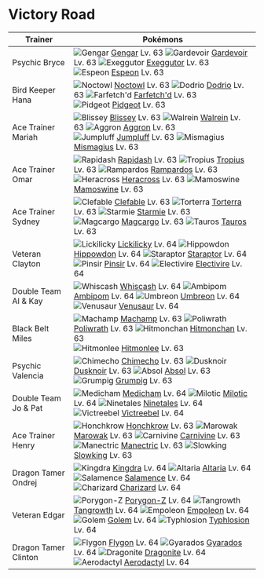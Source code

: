 # Victory Road

Trainer                    | Pokémons
---                        | ---
Psychic Bryce              | ![][094]  [Gengar] Lv. 63  ![][282]  [Gardevoir] Lv. 63  ![][103]  [Exeggutor] Lv. 63 <br> ![][196]  [Espeon] Lv. 63
Bird Keeper Hana           | ![][164]  [Noctowl] Lv. 63  ![][085]  [Dodrio] Lv. 63  ![][083]  [Farfetch'd] Lv. 63 <br> ![][018]  [Pidgeot] Lv. 63
Ace Trainer Mariah         | ![][242]  [Blissey] Lv. 63  ![][365]  [Walrein] Lv. 63  ![][306]  [Aggron] Lv. 63 <br> ![][189]  [Jumpluff] Lv. 63  ![][429]  [Mismagius] Lv. 63
Ace Trainer Omar           | ![][078]  [Rapidash] Lv. 63  ![][357]  [Tropius] Lv. 63  ![][409]  [Rampardos] Lv. 63 <br> ![][214]  [Heracross] Lv. 63  ![][473]  [Mamoswine] Lv. 63
Ace Trainer Sydney         | ![][036]  [Clefable] Lv. 63  ![][389]  [Torterra] Lv. 63  ![][121]  [Starmie] Lv. 63 <br> ![][219]  [Magcargo] Lv. 63  ![][128]  [Tauros] Lv. 63
Veteran Clayton            | ![][463]  [Lickilicky] Lv. 64  ![][450]  [Hippowdon] Lv. 64  ![][398]  [Staraptor] Lv. 64 <br> ![][127]  [Pinsir] Lv. 64  ![][466]  [Electivire] Lv. 64
Double Team Al & Kay       | ![][340]  [Whiscash] Lv. 64  ![][424]  [Ambipom] Lv. 64  ![][197]  [Umbreon] Lv. 64 <br> ![][003]  [Venusaur] Lv. 64
Black Belt Miles           | ![][068]  [Machamp] Lv. 63  ![][062]  [Poliwrath] Lv. 63  ![][107]  [Hitmonchan] Lv. 63 <br> ![][106]  [Hitmonlee] Lv. 63
Psychic Valencia           | ![][358]  [Chimecho] Lv. 63  ![][477]  [Dusknoir] Lv. 63  ![][359]  [Absol] Lv. 63 <br> ![][326]  [Grumpig] Lv. 63
Double Team Jo & Pat       | ![][308]  [Medicham] Lv. 64  ![][350]  [Milotic] Lv. 64  ![][038]  [Ninetales] Lv. 64 <br> ![][071]  [Victreebel] Lv. 64
Ace Trainer Henry          | ![][430]  [Honchkrow] Lv. 63  ![][105]  [Marowak] Lv. 63  ![][455]  [Carnivine] Lv. 63 <br> ![][310]  [Manectric] Lv. 63  ![][199]  [Slowking] Lv. 63
Dragon Tamer Ondrej        | ![][230]  [Kingdra] Lv. 64  ![][334]  [Altaria] Lv. 64  ![][373]  [Salamence] Lv. 64 <br> ![][006]  [Charizard] Lv. 64
Veteran Edgar              | ![][474]  [Porygon-Z] Lv. 64  ![][465]  [Tangrowth] Lv. 64  ![][395]  [Empoleon] Lv. 64 <br> ![][076]  [Golem] Lv. 64  ![][157]  [Typhlosion] Lv. 64
Dragon Tamer Clinton       | ![][330]  [Flygon] Lv. 64  ![][130]  [Gyarados] Lv. 64  ![][149]  [Dragonite] Lv. 64 <br> ![][142]  [Aerodactyl] Lv. 64


[003]: https://raw.githubusercontent.com/PokeAPI/sprites/master/sprites/pokemon/3.png "Venusaur"
[006]: https://raw.githubusercontent.com/PokeAPI/sprites/master/sprites/pokemon/6.png "Charizard"
[018]: https://raw.githubusercontent.com/PokeAPI/sprites/master/sprites/pokemon/18.png "Pidgeot"
[036]: https://raw.githubusercontent.com/PokeAPI/sprites/master/sprites/pokemon/36.png "Clefable"
[038]: https://raw.githubusercontent.com/PokeAPI/sprites/master/sprites/pokemon/38.png "Ninetales"
[062]: https://raw.githubusercontent.com/PokeAPI/sprites/master/sprites/pokemon/62.png "Poliwrath"
[068]: https://raw.githubusercontent.com/PokeAPI/sprites/master/sprites/pokemon/68.png "Machamp"
[071]: https://raw.githubusercontent.com/PokeAPI/sprites/master/sprites/pokemon/71.png "Victreebel"
[076]: https://raw.githubusercontent.com/PokeAPI/sprites/master/sprites/pokemon/76.png "Golem"
[078]: https://raw.githubusercontent.com/PokeAPI/sprites/master/sprites/pokemon/78.png "Rapidash"
[083]: https://raw.githubusercontent.com/PokeAPI/sprites/master/sprites/pokemon/83.png "Farfetch'd"
[085]: https://raw.githubusercontent.com/PokeAPI/sprites/master/sprites/pokemon/85.png "Dodrio"
[094]: https://raw.githubusercontent.com/PokeAPI/sprites/master/sprites/pokemon/94.png "Gengar"
[103]: https://raw.githubusercontent.com/PokeAPI/sprites/master/sprites/pokemon/103.png "Exeggutor"
[105]: https://raw.githubusercontent.com/PokeAPI/sprites/master/sprites/pokemon/105.png "Marowak"
[106]: https://raw.githubusercontent.com/PokeAPI/sprites/master/sprites/pokemon/106.png "Hitmonlee"
[107]: https://raw.githubusercontent.com/PokeAPI/sprites/master/sprites/pokemon/107.png "Hitmonchan"
[121]: https://raw.githubusercontent.com/PokeAPI/sprites/master/sprites/pokemon/121.png "Starmie"
[127]: https://raw.githubusercontent.com/PokeAPI/sprites/master/sprites/pokemon/127.png "Pinsir"
[128]: https://raw.githubusercontent.com/PokeAPI/sprites/master/sprites/pokemon/128.png "Tauros"
[130]: https://raw.githubusercontent.com/PokeAPI/sprites/master/sprites/pokemon/130.png "Gyarados"
[142]: https://raw.githubusercontent.com/PokeAPI/sprites/master/sprites/pokemon/142.png "Aerodactyl"
[149]: https://raw.githubusercontent.com/PokeAPI/sprites/master/sprites/pokemon/149.png "Dragonite"
[157]: https://raw.githubusercontent.com/PokeAPI/sprites/master/sprites/pokemon/157.png "Typhlosion"
[164]: https://raw.githubusercontent.com/PokeAPI/sprites/master/sprites/pokemon/164.png "Noctowl"
[189]: https://raw.githubusercontent.com/PokeAPI/sprites/master/sprites/pokemon/189.png "Jumpluff"
[196]: https://raw.githubusercontent.com/PokeAPI/sprites/master/sprites/pokemon/196.png "Espeon"
[197]: https://raw.githubusercontent.com/PokeAPI/sprites/master/sprites/pokemon/197.png "Umbreon"
[199]: https://raw.githubusercontent.com/PokeAPI/sprites/master/sprites/pokemon/199.png "Slowking"
[214]: https://raw.githubusercontent.com/PokeAPI/sprites/master/sprites/pokemon/214.png "Heracross"
[219]: https://raw.githubusercontent.com/PokeAPI/sprites/master/sprites/pokemon/219.png "Magcargo"
[230]: https://raw.githubusercontent.com/PokeAPI/sprites/master/sprites/pokemon/230.png "Kingdra"
[242]: https://raw.githubusercontent.com/PokeAPI/sprites/master/sprites/pokemon/242.png "Blissey"
[282]: https://raw.githubusercontent.com/PokeAPI/sprites/master/sprites/pokemon/282.png "Gardevoir"
[306]: https://raw.githubusercontent.com/PokeAPI/sprites/master/sprites/pokemon/306.png "Aggron"
[308]: https://raw.githubusercontent.com/PokeAPI/sprites/master/sprites/pokemon/308.png "Medicham"
[310]: https://raw.githubusercontent.com/PokeAPI/sprites/master/sprites/pokemon/310.png "Manectric"
[326]: https://raw.githubusercontent.com/PokeAPI/sprites/master/sprites/pokemon/326.png "Grumpig"
[330]: https://raw.githubusercontent.com/PokeAPI/sprites/master/sprites/pokemon/330.png "Flygon"
[334]: https://raw.githubusercontent.com/PokeAPI/sprites/master/sprites/pokemon/334.png "Altaria"
[340]: https://raw.githubusercontent.com/PokeAPI/sprites/master/sprites/pokemon/340.png "Whiscash"
[350]: https://raw.githubusercontent.com/PokeAPI/sprites/master/sprites/pokemon/350.png "Milotic"
[357]: https://raw.githubusercontent.com/PokeAPI/sprites/master/sprites/pokemon/357.png "Tropius"
[358]: https://raw.githubusercontent.com/PokeAPI/sprites/master/sprites/pokemon/358.png "Chimecho"
[359]: https://raw.githubusercontent.com/PokeAPI/sprites/master/sprites/pokemon/359.png "Absol"
[365]: https://raw.githubusercontent.com/PokeAPI/sprites/master/sprites/pokemon/365.png "Walrein"
[373]: https://raw.githubusercontent.com/PokeAPI/sprites/master/sprites/pokemon/373.png "Salamence"
[389]: https://raw.githubusercontent.com/PokeAPI/sprites/master/sprites/pokemon/389.png "Torterra"
[395]: https://raw.githubusercontent.com/PokeAPI/sprites/master/sprites/pokemon/395.png "Empoleon"
[398]: https://raw.githubusercontent.com/PokeAPI/sprites/master/sprites/pokemon/398.png "Staraptor"
[409]: https://raw.githubusercontent.com/PokeAPI/sprites/master/sprites/pokemon/409.png "Rampardos"
[424]: https://raw.githubusercontent.com/PokeAPI/sprites/master/sprites/pokemon/424.png "Ambipom"
[429]: https://raw.githubusercontent.com/PokeAPI/sprites/master/sprites/pokemon/429.png "Mismagius"
[430]: https://raw.githubusercontent.com/PokeAPI/sprites/master/sprites/pokemon/430.png "Honchkrow"
[450]: https://raw.githubusercontent.com/PokeAPI/sprites/master/sprites/pokemon/450.png "Hippowdon"
[455]: https://raw.githubusercontent.com/PokeAPI/sprites/master/sprites/pokemon/455.png "Carnivine"
[463]: https://raw.githubusercontent.com/PokeAPI/sprites/master/sprites/pokemon/463.png "Lickilicky"
[465]: https://raw.githubusercontent.com/PokeAPI/sprites/master/sprites/pokemon/465.png "Tangrowth"
[466]: https://raw.githubusercontent.com/PokeAPI/sprites/master/sprites/pokemon/466.png "Electivire"
[473]: https://raw.githubusercontent.com/PokeAPI/sprites/master/sprites/pokemon/473.png "Mamoswine"
[474]: https://raw.githubusercontent.com/PokeAPI/sprites/master/sprites/pokemon/474.png "Porygon-Z"
[477]: https://raw.githubusercontent.com/PokeAPI/sprites/master/sprites/pokemon/477.png "Dusknoir"
[Venusaur]: pokemon_changes/003/
[Charizard]: pokemon_changes/006/
[Pidgeot]: pokemon_changes/018/
[Clefable]: pokemon_changes/036/
[Ninetales]: pokemon_changes/038/
[Poliwrath]: pokemon_changes/062/
[Machamp]: pokemon_changes/068/
[Victreebel]: pokemon_changes/071/
[Golem]: pokemon_changes/076/
[Rapidash]: pokemon_changes/078/
[Farfetch'd]: pokemon_changes/083/
[Dodrio]: pokemon_changes/085/
[Gengar]: pokemon_changes/094/
[Exeggutor]: pokemon_changes/103/
[Marowak]: pokemon_changes/105/
[Hitmonlee]: pokemon_changes/106/
[Hitmonchan]: pokemon_changes/107/
[Starmie]: pokemon_changes/121/
[Pinsir]: pokemon_changes/127/
[Tauros]: pokemon_changes/128/
[Gyarados]: pokemon_changes/130/
[Aerodactyl]: pokemon_changes/142/
[Dragonite]: pokemon_changes/149/
[Typhlosion]: pokemon_changes/157/
[Noctowl]: pokemon_changes/164/
[Jumpluff]: pokemon_changes/189/
[Espeon]: pokemon_changes/196/
[Umbreon]: pokemon_changes/197/
[Slowking]: pokemon_changes/199/
[Heracross]: pokemon_changes/214/
[Magcargo]: pokemon_changes/219/
[Kingdra]: pokemon_changes/230/
[Blissey]: pokemon_changes/242/
[Gardevoir]: pokemon_changes/282/
[Aggron]: pokemon_changes/306/
[Medicham]: pokemon_changes/308/
[Manectric]: pokemon_changes/310/
[Grumpig]: pokemon_changes/326/
[Flygon]: pokemon_changes/330/
[Altaria]: pokemon_changes/334/
[Whiscash]: pokemon_changes/340/
[Milotic]: pokemon_changes/350/
[Tropius]: pokemon_changes/357/
[Chimecho]: pokemon_changes/358/
[Absol]: pokemon_changes/359/
[Walrein]: pokemon_changes/365/
[Salamence]: pokemon_changes/373/
[Torterra]: pokemon_changes/389/
[Empoleon]: pokemon_changes/395/
[Staraptor]: pokemon_changes/398/
[Rampardos]: pokemon_changes/409/
[Ambipom]: pokemon_changes/424/
[Mismagius]: pokemon_changes/429/
[Honchkrow]: pokemon_changes/430/
[Hippowdon]: pokemon_changes/450/
[Carnivine]: pokemon_changes/455/
[Lickilicky]: pokemon_changes/463/
[Tangrowth]: pokemon_changes/465/
[Electivire]: pokemon_changes/466/
[Mamoswine]: pokemon_changes/473/
[Porygon-Z]: pokemon_changes/474/
[Dusknoir]: pokemon_changes/477/
